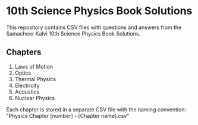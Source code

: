 # 10th Science Physics Book Solutions

This repository contains CSV files with questions and answers from the Samacheer Kalvi 10th Science Physics Book Solutions.

## Chapters
1. Laws of Motion
2. Optics
3. Thermal Physics
4. Electricity
5. Acoustics
6. Nuclear Physics

Each chapter is stored in a separate CSV file with the naming convention: "Physics Chapter [number] - [Chapter name].csv"